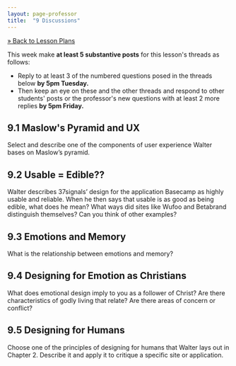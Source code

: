 ```yaml
---
layout: page-professor
title:  "9 Discussions"
---
```

[&raquo; Back to Lesson Plans](/lesson-plans/)

This week make **at least 5 substantive posts** for this lesson's threads as follows:

- Reply to at least 3 of the numbered questions posed in the threads below **by 5pm Tuesday.**
- Then keep an eye on these and the other threads and respond to other students' posts or the professor's new questions with at least 2 more replies **by 5pm Friday.**

## 9.1 Maslow's Pyramid and UX

Select and describe one of the components of user experience Walter bases on Maslow’s pyramid.

## 9.2 Usable = Edible??

Walter describes 37signals’ design for the application Basecamp as highly usable and reliable. When he then says that usable is as good as being edible, what does he mean? What ways did sites like Wufoo and Betabrand distinguish themselves? Can you think of other examples?

## 9.3 Emotions and Memory

What is the relationship between emotions and memory?

## 9.4 Designing for Emotion as Christians

What does emotional design imply to you as a follower of Christ? Are there characteristics of godly living that relate? Are there areas of concern or conflict?

## 9.5 Designing for Humans

Choose one of the principles of designing for humans that Walter lays out in Chapter 2. Describe it and apply it to critique a specific site or application.

